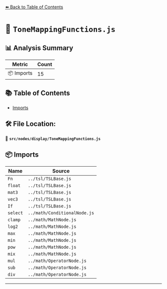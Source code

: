 [⬅️ Back to Table of Contents](../../../index.md)

# 📄 `ToneMappingFunctions.js`

## 📊 Analysis Summary

| Metric | Count |
|--------|-------|
| 📦 Imports | 15 |

## 📚 Table of Contents

- [Imports](#imports)

## 🛠️ File Location:
📂 **`src/nodes/display/ToneMappingFunctions.js`**

## 📦 Imports

| Name | Source |
|------|--------|
| `Fn` | `../tsl/TSLBase.js` |
| `float` | `../tsl/TSLBase.js` |
| `mat3` | `../tsl/TSLBase.js` |
| `vec3` | `../tsl/TSLBase.js` |
| `If` | `../tsl/TSLBase.js` |
| `select` | `../math/ConditionalNode.js` |
| `clamp` | `../math/MathNode.js` |
| `log2` | `../math/MathNode.js` |
| `max` | `../math/MathNode.js` |
| `min` | `../math/MathNode.js` |
| `pow` | `../math/MathNode.js` |
| `mix` | `../math/MathNode.js` |
| `mul` | `../math/OperatorNode.js` |
| `sub` | `../math/OperatorNode.js` |
| `div` | `../math/OperatorNode.js` |


---